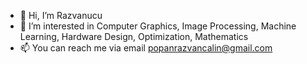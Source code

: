 - 👋 Hi, I’m Razvanucu
- 👀 I’m interested in Computer Graphics, Image Processing, Machine Learning, Hardware Design, Optimization, Mathematics
- 📫 You can reach me via email popanrazvancalin@gmail.com

<!---
Razvanucu/Razvanucu is a ✨ special ✨ repository because its `README.md` (this file) appears on your GitHub profile.
You can click the Preview link to take a look at your changes.
--->
